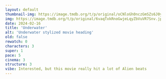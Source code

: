 ```yaml
---
layout: default
thumbnail-img: https://image.tmdb.org/t/p/original/oCNloGh0nczGmSZs6J0y8KuhLJ5.png
img: https://image.tmdb.org/t/p/original/6vaqTxkRnoGwjeLqyZbVuVR7Snv.jpg
date: 2024-02-16
title: 'Underwater'
alt: 'Underwater stylized movie heading'
old: false
rewatch: 0
characters: 3
super: 1
pace: 5
cinema: 3
structure: 3
vibe: Interested, but this movie really hit a lot of Alien beats
---
```


